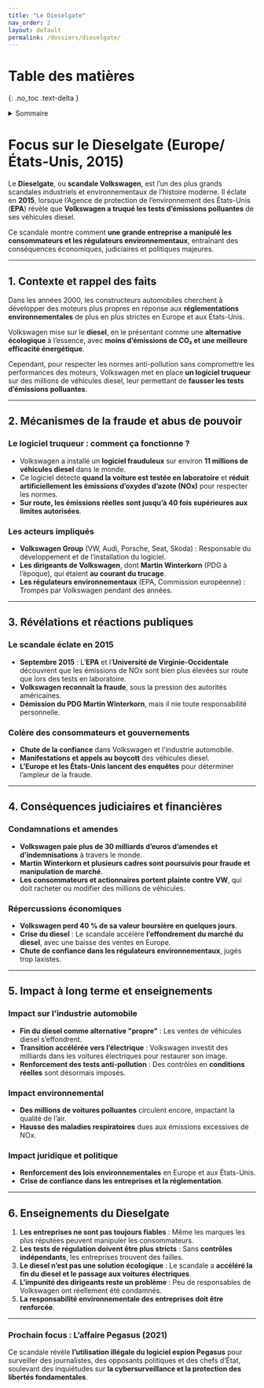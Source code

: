 ```yaml
---
title: "Le Dieselgate"
nav_order: 2
layout: default
permalink: /dossiers/dieselgate/
---
```


# Table des matières
{: .no_toc .text-delta }

<details markdown="block">
  <summary>Sommaire</summary>
  {: .text-delta }

1. Sommaire
{:toc}
</details>



# **Focus sur le Dieselgate (Europe/États-Unis, 2015)**

Le **Dieselgate**, ou **scandale Volkswagen**, est l’un des plus grands scandales industriels et environnementaux de l’histoire moderne. Il éclate en **2015**, lorsque l’Agence de protection de l’environnement des États-Unis (**EPA**) révèle que **Volkswagen a truqué les tests d’émissions polluantes** de ses véhicules diesel.

Ce scandale montre comment **une grande entreprise a manipulé les consommateurs et les régulateurs environnementaux**, entraînant des conséquences économiques, judiciaires et politiques majeures.

---

## **1. Contexte et rappel des faits**

Dans les années 2000, les constructeurs automobiles cherchent à développer des moteurs plus propres en réponse aux **réglementations environnementales** de plus en plus strictes en Europe et aux États-Unis.

Volkswagen mise sur le **diesel**, en le présentant comme une **alternative écologique** à l’essence, avec **moins d’émissions de CO₂ et une meilleure efficacité énergétique**.

Cependant, pour respecter les normes anti-pollution sans compromettre les performances des moteurs, Volkswagen met en place **un logiciel truqueur** sur des millions de véhicules diesel, leur permettant de **fausser les tests d’émissions polluantes**.

---

## **2. Mécanismes de la fraude et abus de pouvoir**

### **Le logiciel truqueur : comment ça fonctionne ?**

- Volkswagen a installé un **logiciel frauduleux** sur environ **11 millions de véhicules diesel** dans le monde.
- Ce logiciel détecte **quand la voiture est testée en laboratoire** et **réduit artificiellement les émissions d’oxydes d’azote (NOx)** pour respecter les normes.
- **Sur route, les émissions réelles sont jusqu’à **40 fois supérieures** aux limites autorisées**.

### **Les acteurs impliqués**

- **Volkswagen Group** (VW, Audi, Porsche, Seat, Skoda) : Responsable du développement et de l’installation du logiciel.
- **Les dirigeants de Volkswagen**, dont **Martin Winterkorn** (PDG à l’époque), qui étaient **au courant du trucage**.
- **Les régulateurs environnementaux** (EPA, Commission européenne) : Trompés par Volkswagen pendant des années.

---

## **3. Révélations et réactions publiques**

### **Le scandale éclate en 2015**

- **Septembre 2015** : L’**EPA** et l’**Université de Virginie-Occidentale** découvrent que les émissions de NOx sont bien plus élevées sur route que lors des tests en laboratoire.
- **Volkswagen reconnaît la fraude**, sous la pression des autorités américaines.
- **Démission du PDG Martin Winterkorn**, mais il nie toute responsabilité personnelle.

### **Colère des consommateurs et gouvernements**

- **Chute de la confiance** dans Volkswagen et l’industrie automobile.
- **Manifestations et appels au boycott** des véhicules diesel.
- **L’Europe et les États-Unis lancent des enquêtes** pour déterminer l’ampleur de la fraude.

---

## **4. Conséquences judiciaires et financières**

### **Condamnations et amendes**

- **Volkswagen paie plus de 30 milliards d’euros d’amendes et d’indemnisations** à travers le monde.
- **Martin Winterkorn et plusieurs cadres sont poursuivis pour fraude et manipulation de marché.**
- **Les consommateurs et actionnaires portent plainte contre VW**, qui doit racheter ou modifier des millions de véhicules.

### **Répercussions économiques**

- **Volkswagen perd 40 % de sa valeur boursière en quelques jours**.
- **Crise du diesel** : Le scandale accélère **l’effondrement du marché du diesel**, avec une baisse des ventes en Europe.
- **Chute de confiance dans les régulateurs environnementaux**, jugés trop laxistes.

---

## **5. Impact à long terme et enseignements**

### **Impact sur l’industrie automobile**

- **Fin du diesel comme alternative "propre"** : Les ventes de véhicules diesel s’effondrent.
- **Transition accélérée vers l’électrique** : Volkswagen investit des milliards dans les voitures électriques pour restaurer son image.
- **Renforcement des tests anti-pollution** : Des contrôles en **conditions réelles** sont désormais imposés.

### **Impact environnemental**

- **Des millions de voitures polluantes** circulent encore, impactant la qualité de l’air.
- **Hausse des maladies respiratoires** dues aux émissions excessives de NOx.

### **Impact juridique et politique**

- **Renforcement des lois environnementales** en Europe et aux États-Unis.
- **Crise de confiance dans les entreprises et la réglementation**.

---

## **6. Enseignements du Dieselgate**

1. **Les entreprises ne sont pas toujours fiables** : Même les marques les plus réputées peuvent manipuler les consommateurs.
2. **Les tests de régulation doivent être plus stricts** : Sans **contrôles indépendants**, les entreprises trouvent des failles.
3. **Le diesel n’est pas une solution écologique** : Le scandale a **accéléré la fin du diesel et le passage aux voitures électriques**.
4. **L’impunité des dirigeants reste un problème** : Peu de responsables de Volkswagen ont réellement été condamnés.
5. **La responsabilité environnementale des entreprises doit être renforcée**.

---

### **Prochain focus : L’affaire Pegasus (2021)**

Ce scandale révèle **l’utilisation illégale du logiciel espion Pegasus** pour surveiller des journalistes, des opposants politiques et des chefs d’État, soulevant des inquiétudes sur **la cybersurveillance et la protection des libertés fondamentales**.
